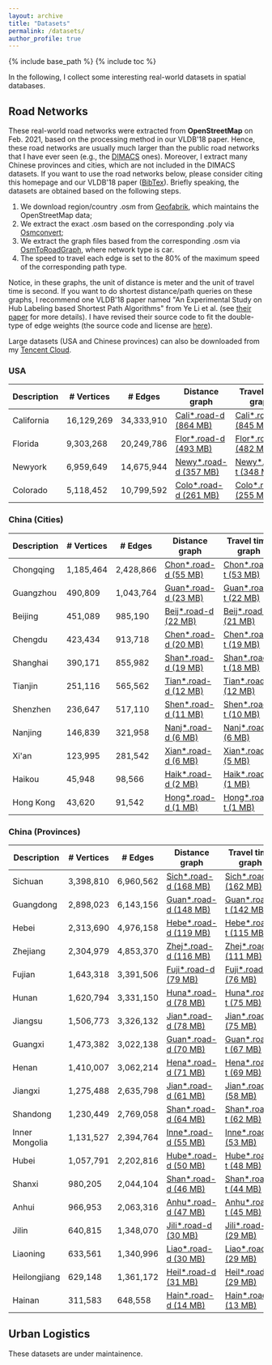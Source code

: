 ```yaml
---
layout: archive
title: "Datasets"
permalink: /datasets/
author_profile: true
---
```


{% include base_path %}
{% include toc %}

In the following, I collect some interesting real-world datasets in spatial databases.

## Road Networks
These real-world road networks were extracted from **OpenStreetMap** on Feb. 2021, based on the processing method in our VLDB'18 paper.
Hence, these road networks are usually much larger than the public road networks that I have ever seen (e.g., the [DIMACS](http://users.diag.uniroma1.it/challenge9/download.shtml) ones).
Moreover, I extract many Chinese provinces and cities, which are not included in the DIMACS datasets.
If you want to use the road networks below, please consider citing this homepage and our VLDB'18 paper ([BibTex](https://dblp.uni-trier.de/rec/journals/pvldb/TongZZCYX18.html?view=bibtex)).
Briefly speaking, the datasets are obtained based on the following steps.

1. We download region/country .osm from [Geofabrik](http://download.geofabrik.de/index.html), which maintains the OpenStreetMap data;
2. We extract the exact .osm based on the corresponding .poly via [Osmconvert](https://wiki.openstreetmap.org/wiki/Osmconvert);
3. We extract the graph files based from the corresponding .osm via [OsmToRoadGraph](https://github.com/AndGem/OsmToRoadGraph), where network type is car.
4. The speed to travel each edge is set to the 80% of the maximum speed of the corresponding path type.

Notice, in these graphs, the unit of distance is meter and the unit of travel time is second.
If you want to do shortest distance/path queries on these graphs, I recommend one VLDB'18 paper named "An Experimental Study on Hub Labeling based Shortest Path Algorithms" from Ye Li et al. (see [their paper](http://www.vldb.org/pvldb/vol11/p445-li.pdf) for more details).
I have revised their source code to fit the double-type of edge weights (the source code and license are [here](https://github.com/BUAA-BDA/sspexp_clone)).
 
Large datasets (USA and Chinese provinces) can also be downloaded from my [Tencent Cloud](https://share.weiyun.com/70dwzVOX).
 
### USA 
 
| Description      | # Vertices | # Edges | Distance graph | Travel time graph | Coordinates |
| --------         | ---------- | ------- | -------------- | ----------------- | ----------- |
| California | 16,129,269 | 34,333,910 | [Cali*.road-d (864 MB)](https://github.com/yzengal/RoadNetwork-USA-Part2/blob/main/California.road-d.tar.gz) | [Cali*.road-t (845 MB)](https://github.com/yzengal/RoadNetwork-USA-Part2/blob/main/California.road-t.tar.gz) | [Cali*.co (338 MB)](https://github.com/yzengal/RoadNetwork-USA-Part2/blob/main/California.co.tar.gz) |
| Florida | 9,303,268 | 20,249,786 | [Flor*.road-d (493 MB)](https://github.com/yzengal/RoadNetwork-USA/blob/main/Florida.road-d.tar.gz) | [Flor*.road-t (482 MB)](https://github.com/yzengal/RoadNetwork-USA/blob/main/Florida.road-t.tar.gz) | [Flor*.co (186 MB)](https://github.com/yzengal/RoadNetwork-USA/blob/main/Florida.co.tar.gz) |
| Newyork | 6,959,649 | 14,675,944 | [Newy*.road-d (357 MB)](https://github.com/yzengal/RoadNetwork-USA/blob/main/Newyork.road-d.tar.gz) | [Newy*.road-t (348 MB)](https://github.com/yzengal/RoadNetwork-USA/blob/main/Newyork.road-t.tar.gz) | [Newy*.co (139 MB)](https://github.com/yzengal/RoadNetwork-USA/blob/main/Newyork.co.tar.gz) |
| Colorado | 5,118,452 | 10,799,592 | [Colo*.road-d (261 MB)](https://github.com/yzengal/RoadNetwork-USA/blob/main/Colorado.road-d.tar.gz) | [Colo*.road-t (255 MB)](https://github.com/yzengal/RoadNetwork-USA/blob/main/Colorado.road-t.tar.gz) | [Colo*.co (107 MB)](https://github.com/yzengal/RoadNetwork-USA/blob/main/Colorado.co.tar.gz) |

### China (Cities)
 
| Description      | # Vertices | # Edges | Distance graph | Travel time graph | Coordinates |
| --------         | ---------- | ------- | -------------- | ----------------- | ----------- |
| Chongqing | 1,185,464 | 2,428,866 | [Chon*.road-d (55 MB)](https://github.com/yzengal/RoadNetwork-China-City/blob/main/Chongqing.road-d.tar.gz) | [Chon*.road-t (53 MB)](https://github.com/yzengal/RoadNetwork-China-City/blob/main/Chongqing.road-t.tar.gz) | [Chon*.co (23 MB)](https://github.com/yzengal/RoadNetwork-China-City/blob/main/Chongqing.co.tar.gz) |
| Guangzhou | 490,809 | 1,043,764 | [Guan*.road-d (23 MB)](https://github.com/yzengal/RoadNetwork-China-City/blob/main/Guangzhou.road-d.tar.gz) | [Guan*.road-t (22 MB)](https://github.com/yzengal/RoadNetwork-China-City/blob/main/Guangzhou.road-t.tar.gz) | [Guan*.co (9 MB)](https://github.com/yzengal/RoadNetwork-China-City/blob/main/Guangzhou.co.tar.gz) |
| Beijing | 451,089 | 985,190 | [Beij*.road-d (22 MB)](https://github.com/yzengal/RoadNetwork-China-City/blob/main/Beijing.road-d.tar.gz) | [Beij*.road-t (21 MB)](https://github.com/yzengal/RoadNetwork-China-City/blob/main/Beijing.road-t.tar.gz) | [Beij*.co (9 MB)](https://github.com/yzengal/RoadNetwork-China-City/blob/main/Beijing.co.tar.gz) |
| Chengdu | 423,434 | 913,718 | [Chen*.road-d (20 MB)](https://github.com/yzengal/RoadNetwork-China-City/blob/main/Chengdu.road-d.tar.gz) | [Chen*.road-t (19 MB)](https://github.com/yzengal/RoadNetwork-China-City/blob/main/Chengdu.road-t.tar.gz) | [Chen*.co (8 MB)](https://github.com/yzengal/RoadNetwork-China-City/blob/main/Chengdu.co.tar.gz) |
| Shanghai | 390,171 | 855,982 | [Shan*.road-d (19 MB)](https://github.com/yzengal/RoadNetwork-China-City/blob/main/Shanghai.road-d.tar.gz) | [Shan*.road-t (18 MB)](https://github.com/yzengal/RoadNetwork-China-City/blob/main/Shanghai.road-t.tar.gz) | [Shan*.co (7 MB)](https://github.com/yzengal/RoadNetwork-China-City/blob/main/Shanghai.co.tar.gz) |
| Tianjin | 251,116 | 565,562 | [Tian*.road-d (12 MB)](https://github.com/yzengal/RoadNetwork-China-City/blob/main/Tianjin.road-d.tar.gz) | [Tian*.road-t (12 MB)](https://github.com/yzengal/RoadNetwork-China-City/blob/main/Tianjin.road-t.tar.gz) | [Tian*.co (5 MB)](https://github.com/yzengal/RoadNetwork-China-City/blob/main/Tianjin.co.tar.gz) |
| Shenzhen | 236,647 | 517,110 | [Shen*.road-d (11 MB)](https://github.com/yzengal/RoadNetwork-China-City/blob/main/Shenzhen.road-d.tar.gz) | [Shen*.road-t (10 MB)](https://github.com/yzengal/RoadNetwork-China-City/blob/main/Shenzhen.road-t.tar.gz) | [Shen*.co (4 MB)](https://github.com/yzengal/RoadNetwork-China-City/blob/main/Shenzhen.co.tar.gz) |
| Nanjing | 146,839 | 321,958 | [Nanj*.road-d (6 MB)](https://github.com/yzengal/RoadNetwork-China-City/blob/main/Nanjing.road-d.tar.gz) | [Nanj*.road-t (6 MB)](https://github.com/yzengal/RoadNetwork-China-City/blob/main/Nanjing.road-t.tar.gz) | [Nanj*.co (2 MB)](https://github.com/yzengal/RoadNetwork-China-City/blob/main/Nanjing.co.tar.gz) |
| Xi'an | 123,995 | 281,542 | [Xian*.road-d (6 MB)](https://github.com/yzengal/RoadNetwork-China-City/blob/main/Xian.road-d.tar.gz) | [Xian*.road-t (5 MB)](https://github.com/yzengal/RoadNetwork-China-City/blob/main/Xian.road-t.tar.gz) | [Xian*.co (2 MB)](https://github.com/yzengal/RoadNetwork-China-City/blob/main/Xian.co.tar.gz) |
| Haikou | 45,948 | 98,566 | [Haik*.road-d (2 MB)](https://github.com/yzengal/RoadNetwork-China-City/blob/main/Haikou.road-d.tar.gz) | [Haik*.road-t (1 MB)](https://github.com/yzengal/RoadNetwork-China-City/blob/main/Haikou.road-t.tar.gz) | [Haik*.co (1 MB)](https://github.com/yzengal/RoadNetwork-China-City/blob/main/Haikou.co.tar.gz) |
| Hong Kong | 43,620 | 91,542 | [Hong*.road-d (1 MB)](https://github.com/yzengal/RoadNetwork-China-City/blob/main/Hongkong.road-d.tar.gz) | [Hong*.road-t (1 MB)](https://github.com/yzengal/RoadNetwork-China-City/blob/main/Hongkong.road-t.tar.gz) | [Hong*.co (1 MB)](https://github.com/yzengal/RoadNetwork-China-City/blob/main/Hongkong.co.tar.gz) |

### China (Provinces)

| Description      | # Vertices | # Edges | Distance graph | Travel time graph | Coordinates |
| --------         | ---------- | ------- | -------------- | ----------------- | ----------- |
| Sichuan | 3,398,810 | 6,960,562 | [Sich*.road-d (168 MB)](https://github.com/yzengal/RoadNetwork-China-Province-Part2/blob/main/Sichuan.road-d.tar.gz) | [Sich*.road-t (162 MB)](https://github.com/yzengal/RoadNetwork-China-Province-Part2/blob/main/Sichuan.road-t.tar.gz) | [Sich*.co (67 MB)](https://github.com/yzengal/RoadNetwork-China-Province-Part2/blob/main/Sichuan.co.tar.gz) |
| Guangdong | 2,898,023 | 6,143,156 | [Guan*.road-d (148 MB)](https://github.com/yzengal/RoadNetwork-China-Province/blob/main/Guangdong.road-d.tar.gz) | [Guan*.road-t (142 MB)](https://github.com/yzengal/RoadNetwork-China-Province/blob/main/Guangdong.road-t.tar.gz) | [Guan*.co (58 MB)](https://github.com/yzengal/RoadNetwork-China-Province/blob/main/Guangdong.co.tar.gz) |
| Hebei | 2,313,690 | 4,976,158 | [Hebe*.road-d (119 MB)](https://github.com/yzengal/RoadNetwork-China-Province/blob/main/Hebei.road-d.tar.gz) | [Hebe*.road-t (115 MB)](https://github.com/yzengal/RoadNetwork-China-Province/blob/main/Hebei.road-t.tar.gz) | [Hebe*.co (46 MB)](https://github.com/yzengal/RoadNetwork-China-Province/blob/main/Hebei.co.tar.gz) |
| Zhejiang | 2,304,979 | 4,853,370 | [Zhej*.road-d (116 MB)](https://github.com/yzengal/RoadNetwork-China-Province/blob/main/Zhejiang.road-d.tar.gz) | [Zhej*.road-t (111 MB)](https://github.com/yzengal/RoadNetwork-China-Province/blob/main/Zhejiang.road-t.tar.gz) | [Zhej*.co (46 MB)](https://github.com/yzengal/RoadNetwork-China-Province/blob/main/Zhejiang.co.tar.gz) |
| Fujian | 1,643,318 | 3,391,506 | [Fuji*.road-d (79 MB)](https://github.com/yzengal/RoadNetwork-China-Province/blob/main/Fujian.road-d.tar.gz) | [Fuji*.road-t (76 MB)](https://github.com/yzengal/RoadNetwork-China-Province/blob/main/Fujian.road-t.tar.gz) | [Fuji*.co (32 MB)](https://github.com/yzengal/RoadNetwork-China-Province/blob/main/Fujian.co.tar.gz) |
| Hunan | 1,620,794 | 3,331,150 | [Huna*.road-d (78 MB)](https://github.com/yzengal/RoadNetwork-China-Province/blob/main/Hunan.road-d.tar.gz) | [Huna*.road-t (75 MB)](https://github.com/yzengal/RoadNetwork-China-Province/blob/main/Hunan.road-t.tar.gz) | [Huna*.co (32 MB)](https://github.com/yzengal/RoadNetwork-China-Province/blob/main/Hunan.co.tar.gz) |
| Jiangsu | 1,506,773 | 3,326,132 | [Jian*.road-d (78 MB)](https://github.com/yzengal/RoadNetwork-China-Province/blob/main/Jiangsu.road-d.tar.gz) | [Jian*.road-t (75 MB)](https://github.com/yzengal/RoadNetwork-China-Province/blob/main/Jiangsu.road-t.tar.gz) | [Jian*.co (30 MB)](https://github.com/yzengal/RoadNetwork-China-Province/blob/main/Jiangsu.co.tar.gz) |
| Guangxi | 1,473,382 | 3,022,138 | [Guan*.road-d (70 MB)](https://github.com/yzengal/RoadNetwork-China-Province/blob/main/Guangxi.road-d.tar.gz) | [Guan*.road-t (67 MB)](https://github.com/yzengal/RoadNetwork-China-Province/blob/main/Guangxi.road-t.tar.gz) | [Guan*.co (29 MB)](https://github.com/yzengal/RoadNetwork-China-Province/blob/main/Guangxi.co.tar.gz) |
| Henan | 1,410,007 | 3,062,214 | [Hena*.road-d (71 MB)](https://github.com/yzengal/RoadNetwork-China-Province/blob/main/Henan.road-d.tar.gz) | [Hena*.road-t (69 MB)](https://github.com/yzengal/RoadNetwork-China-Province/blob/main/Henan.road-t.tar.gz) | [Hena*.co (28 MB)](https://github.com/yzengal/RoadNetwork-China-Province/blob/main/Henan.co.tar.gz) |
| Jiangxi | 1,275,488 | 2,635,798 | [Jian*.road-d (61 MB)](https://github.com/yzengal/RoadNetwork-China-Province/blob/main/Jiangxi.road-d.tar.gz) | [Jian*.road-t (58 MB)](https://github.com/yzengal/RoadNetwork-China-Province/blob/main/Jiangxi.road-t.tar.gz) | [Jian*.co (25 MB)](https://github.com/yzengal/RoadNetwork-China-Province/blob/main/Jiangxi.co.tar.gz) |
| Shandong | 1,230,449 | 2,769,058 | [Shan*.road-d (64 MB)](https://github.com/yzengal/RoadNetwork-China-Province/blob/main/Shandong.road-d.tar.gz) | [Shan*.road-t (62 MB)](https://github.com/yzengal/RoadNetwork-China-Province/blob/main/Shandong.road-t.tar.gz) | [Shan*.co (24 MB)](https://github.com/yzengal/RoadNetwork-China-Province/blob/main/Shandong.co.tar.gz) |
| Inner Mongolia | 1,131,527 | 2,394,764 | [Inne*.road-d (55 MB)](https://github.com/yzengal/RoadNetwork-China-Province/blob/main/InnerMongolia.road-d.tar.gz) | [Inne*.road-t (53 MB)](https://github.com/yzengal/RoadNetwork-China-Province/blob/main/InnerMongolia.road-t.tar.gz) | [Inne*.co (22 MB)](https://github.com/yzengal/RoadNetwork-China-Province/blob/main/InnerMongolia.co.tar.gz) |
| Hubei | 1,057,791 | 2,202,816 | [Hube*.road-d (50 MB)](https://github.com/yzengal/RoadNetwork-China-Province/blob/main/Hubei.road-d.tar.gz) | [Hube*.road-t (48 MB)](https://github.com/yzengal/RoadNetwork-China-Province/blob/main/Hubei.road-t.tar.gz) | [Hube*.co (21 MB)](https://github.com/yzengal/RoadNetwork-China-Province/blob/main/Hubei.co.tar.gz) |
| Shanxi | 980,205 | 2,044,104 | [Shan*.road-d (46 MB)](https://github.com/yzengal/RoadNetwork-China-Province/blob/main/Shanxi.road-d.tar.gz) | [Shan*.road-t (44 MB)](https://github.com/yzengal/RoadNetwork-China-Province/blob/main/Shanxi.road-t.tar.gz) | [Shan*.co (19 MB)](https://github.com/yzengal/RoadNetwork-China-Province/blob/main/Shanxi.co.tar.gz) |
| Anhui | 966,953 | 2,063,316 | [Anhu*.road-d (47 MB)](https://github.com/yzengal/RoadNetwork-China-Province/blob/main/Anhui.road-d.tar.gz) | [Anhu*.road-t (45 MB)](https://github.com/yzengal/RoadNetwork-China-Province/blob/main/Anhui.road-t.tar.gz) | [Anhu*.co (19 MB)](https://github.com/yzengal/RoadNetwork-China-Province/blob/main/Anhui.co.tar.gz) |
| Jilin | 640,815 | 1,348,070 | [Jili*.road-d (30 MB)](https://github.com/yzengal/RoadNetwork-China-Province/blob/main/Jilin.road-d.tar.gz) | [Jili*.road-t (29 MB)](https://github.com/yzengal/RoadNetwork-China-Province/blob/main/Jilin.road-t.tar.gz) | [Jili*.co (12 MB)](https://github.com/yzengal/RoadNetwork-China-Province/blob/main/Jilin.co.tar.gz) |
| Liaoning | 633,561 | 1,340,996 | [Liao*.road-d (30 MB)](https://github.com/yzengal/RoadNetwork-China-Province/blob/main/Liaoning.road-d.tar.gz) | [Liao*.road-t (29 MB)](https://github.com/yzengal/RoadNetwork-China-Province/blob/main/Liaoning.road-t.tar.gz) | [Liao*.co (12 MB)](https://github.com/yzengal/RoadNetwork-China-Province/blob/main/Liaoning.co.tar.gz) |
| Heilongjiang | 629,148 | 1,361,172 | [Heil*.road-d (31 MB)](https://github.com/yzengal/RoadNetwork-China-Province/blob/main/Heilongjiang.road-d.tar.gz) | [Heil*.road-t (29 MB)](https://github.com/yzengal/RoadNetwork-China-Province/blob/main/Heilongjiang.road-t.tar.gz) | [Heil*.co (12 MB)](https://github.com/yzengal/RoadNetwork-China-Province/blob/main/Heilongjiang.co.tar.gz) |
| Hainan | 311,583 | 648,558 | [Hain*.road-d (14 MB)](https://github.com/yzengal/RoadNetwork-China-Province/blob/main/Hainan.road-d.tar.gz) | [Hain*.road-t (13 MB)](https://github.com/yzengal/RoadNetwork-China-Province/blob/main/Hainan.road-t.tar.gz) | [Hain*.co (6 MB)](https://github.com/yzengal/RoadNetwork-China-Province/blob/main/Hainan.co.tar.gz) |


## Urban Logistics

These datasets are under maintainence.

